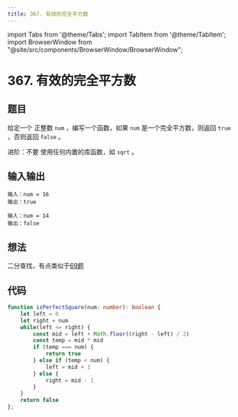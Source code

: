 ```yaml
---
title: 367. 有效的完全平方数
---
```


import Tabs from '@theme/Tabs';
import TabItem from '@theme/TabItem';
import BrowserWindow from "@site/src/components/BrowserWindow/BrowserWindow";

# 367. 有效的完全平方数

## 题目

<BrowserWindow url='https://leetcode-cn.com/problems/valid-perfect-square/'>

给定一个 正整数 `num` ，编写一个函数，如果 `num` 是一个完全平方数，则返回 `true` ，否则返回 `false` 。

进阶：不要 使用任何内置的库函数，如  `sqrt` 。

</BrowserWindow>

## 输入输出

<Tabs groupId="solutions">
  <TabItem value="example1" label="示例1">

    输入：num = 16
    输出：true

  </TabItem>
  <TabItem value="example2" label="示例2">

    输入：num = 14
    输出：false

  </TabItem>
</Tabs>

## 想法

二分查找，有点类似于[69题](sqrtx)

## 代码

<Tabs groupId="solutions">
  <TabItem value="ts" label="TypeScript">

```ts
function isPerfectSquare(num: number): boolean {
    let left = 0
    let right = num
    while(left <= right) {
        const mid = left + Math.floor((right - left) / 2)
        const temp = mid * mid
        if (temp === num) {
            return true
        } else if (temp < num) {
            left = mid + 1
        } else {
            right = mid - 1
        }
    } 
    return false
};
```

  </TabItem>
</Tabs>